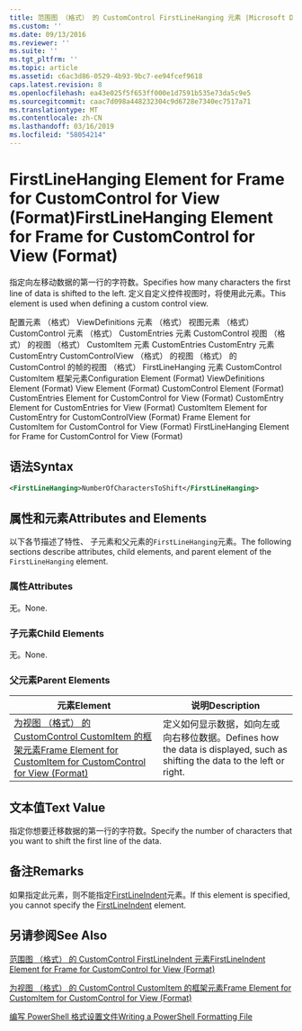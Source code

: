 ```yaml
---
title: 范围图 （格式） 的 CustomControl FirstLineHanging 元素 |Microsoft Docs
ms.custom: ''
ms.date: 09/13/2016
ms.reviewer: ''
ms.suite: ''
ms.tgt_pltfrm: ''
ms.topic: article
ms.assetid: c6ac3d86-0529-4b93-9bc7-ee94fcef9618
caps.latest.revision: 8
ms.openlocfilehash: ea43e025f5f653ff000e1d7591b535e73da5c9e5
ms.sourcegitcommit: caac7d098a448232304c9d6728e7340ec7517a71
ms.translationtype: MT
ms.contentlocale: zh-CN
ms.lasthandoff: 03/16/2019
ms.locfileid: "58054214"
---
```

# <a name="firstlinehanging-element-for-frame-for-customcontrol-for-view-format"></a><span data-ttu-id="58c2d-102">FirstLineHanging Element for Frame for CustomControl for View (Format)</span><span class="sxs-lookup"><span data-stu-id="58c2d-102">FirstLineHanging Element for Frame for CustomControl for View (Format)</span></span>

<span data-ttu-id="58c2d-103">指定向左移动数据的第一行的字符数。</span><span class="sxs-lookup"><span data-stu-id="58c2d-103">Specifies how many characters the first line of data is shifted to the left.</span></span> <span data-ttu-id="58c2d-104">定义自定义控件视图时，将使用此元素。</span><span class="sxs-lookup"><span data-stu-id="58c2d-104">This element is used when defining a custom control view.</span></span>

<span data-ttu-id="58c2d-105">配置元素 （格式） ViewDefinitions 元素 （格式） 视图元素 （格式） CustomControl 元素 （格式） CustomEntries 元素 CustomControl 视图 （格式） 的视图 （格式） CustomItem 元素 CustomEntries CustomEntry 元素CustomEntry CustomControlView （格式） 的视图 （格式） 的 CustomControl 的帧的视图 （格式） FirstLineHanging 元素 CustomControl CustomItem 框架元素</span><span class="sxs-lookup"><span data-stu-id="58c2d-105">Configuration Element (Format) ViewDefinitions Element (Format) View Element (Format) CustomControl Element (Format) CustomEntries Element for CustomControl for View (Format) CustomEntry Element for CustomEntries for View (Format) CustomItem Element for CustomEntry for CustomControlView (Format) Frame Element for CustomItem for CustomControl for View (Format) FirstLineHanging Element for Frame for CustomControl for View (Format)</span></span>

## <a name="syntax"></a><span data-ttu-id="58c2d-106">语法</span><span class="sxs-lookup"><span data-stu-id="58c2d-106">Syntax</span></span>

```xml
<FirstLineHanging>NumberOfCharactersToShift</FirstLineHanging>
```

## <a name="attributes-and-elements"></a><span data-ttu-id="58c2d-107">属性和元素</span><span class="sxs-lookup"><span data-stu-id="58c2d-107">Attributes and Elements</span></span>

<span data-ttu-id="58c2d-108">以下各节描述了特性、 子元素和父元素的`FirstLineHanging`元素。</span><span class="sxs-lookup"><span data-stu-id="58c2d-108">The following sections describe attributes, child elements, and parent element of the `FirstLineHanging` element.</span></span>

### <a name="attributes"></a><span data-ttu-id="58c2d-109">属性</span><span class="sxs-lookup"><span data-stu-id="58c2d-109">Attributes</span></span>

<span data-ttu-id="58c2d-110">无。</span><span class="sxs-lookup"><span data-stu-id="58c2d-110">None.</span></span>

### <a name="child-elements"></a><span data-ttu-id="58c2d-111">子元素</span><span class="sxs-lookup"><span data-stu-id="58c2d-111">Child Elements</span></span>

<span data-ttu-id="58c2d-112">无。</span><span class="sxs-lookup"><span data-stu-id="58c2d-112">None.</span></span>

### <a name="parent-elements"></a><span data-ttu-id="58c2d-113">父元素</span><span class="sxs-lookup"><span data-stu-id="58c2d-113">Parent Elements</span></span>

|<span data-ttu-id="58c2d-114">元素</span><span class="sxs-lookup"><span data-stu-id="58c2d-114">Element</span></span>|<span data-ttu-id="58c2d-115">说明</span><span class="sxs-lookup"><span data-stu-id="58c2d-115">Description</span></span>|
|-------------|-----------------|
|[<span data-ttu-id="58c2d-116">为视图 （格式） 的 CustomControl CustomItem 的框架元素</span><span class="sxs-lookup"><span data-stu-id="58c2d-116">Frame Element for CustomItem for CustomControl for View (Format)</span></span>](./frame-element-for-customitem-for-customcontrol-for-view-format.md)|<span data-ttu-id="58c2d-117">定义如何显示数据，如向左或向右移位数据。</span><span class="sxs-lookup"><span data-stu-id="58c2d-117">Defines how the data is displayed, such as shifting the data to the left or right.</span></span>|

## <a name="text-value"></a><span data-ttu-id="58c2d-118">文本值</span><span class="sxs-lookup"><span data-stu-id="58c2d-118">Text Value</span></span>

<span data-ttu-id="58c2d-119">指定你想要迁移数据的第一行的字符数。</span><span class="sxs-lookup"><span data-stu-id="58c2d-119">Specify the number of characters that you want to shift the first line of the data.</span></span>

## <a name="remarks"></a><span data-ttu-id="58c2d-120">备注</span><span class="sxs-lookup"><span data-stu-id="58c2d-120">Remarks</span></span>

<span data-ttu-id="58c2d-121">如果指定此元素，则不能指定[FirstLineIndent](./firstlineindent-element-for-frame-for-customcontrol-for-view-format.md)元素。</span><span class="sxs-lookup"><span data-stu-id="58c2d-121">If this element is specified, you cannot specify the [FirstLineIndent](./firstlineindent-element-for-frame-for-customcontrol-for-view-format.md) element.</span></span>

## <a name="see-also"></a><span data-ttu-id="58c2d-122">另请参阅</span><span class="sxs-lookup"><span data-stu-id="58c2d-122">See Also</span></span>

[<span data-ttu-id="58c2d-123">范围图 （格式） 的 CustomControl FirstLineIndent 元素</span><span class="sxs-lookup"><span data-stu-id="58c2d-123">FirstLineIndent Element for Frame for CustomControl for View (Format)</span></span>](./firstlineindent-element-for-frame-for-customcontrol-for-view-format.md)

[<span data-ttu-id="58c2d-124">为视图 （格式） 的 CustomControl CustomItem 的框架元素</span><span class="sxs-lookup"><span data-stu-id="58c2d-124">Frame Element for CustomItem for CustomControl for View (Format)</span></span>](./frame-element-for-customitem-for-customcontrol-for-view-format.md)

[<span data-ttu-id="58c2d-125">编写 PowerShell 格式设置文件</span><span class="sxs-lookup"><span data-stu-id="58c2d-125">Writing a PowerShell Formatting File</span></span>](./writing-a-powershell-formatting-file.md)
